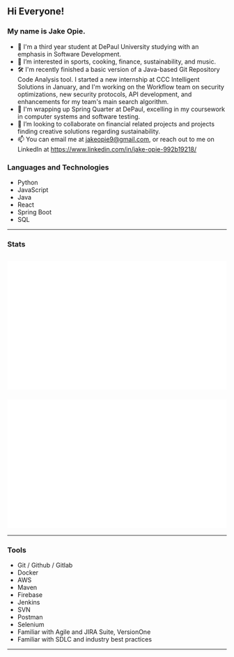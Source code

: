## Hi Everyone!
### My name is **Jake Opie**. 


- 👋 I'm a third year student at DePaul University studying with an emphasis in Software Development.
- 👀 I’m interested in sports, cooking, finance, sustainability, and music.
- 🛠️ I'm recently finished a basic version of a Java-based Git Repository Code Analysis tool. I started a new internship at CCC Intelligent Solutions in January, and I'm working on the Workflow team on security optimizations, new security protocols, API development, and enhancements for my team's main search algorithm.
- :closed_book: I'm wrapping up Spring Quarter at DePaul, excelling in my coursework in computer systems and software testing.
- 💞️ I’m looking to collaborate on financial related projects and projects finding creative solutions regarding sustainability.
- 📫 You can email me at jakeopie9@gmail.com, or reach out to me on LinkedIn at https://www.linkedin.com/in/jake-opie-992b19218/

### Languages and Technologies
- Python
- JavaScript
- Java
- React
- Spring Boot
- SQL

---
### Stats
![](https://github.com/jopieji/github-stats/blob/master/generated/overview.svg)
---
![](https://github.com/jopieji/github-stats/blob/master/generated/languages.svg)

---
### Tools
- Git / Github / Gitlab
- Docker
- AWS
- Maven
- Firebase
- Jenkins
- SVN
- Postman
- Selenium
- Familiar with Agile and JIRA Suite, VersionOne
- Familiar with SDLC and industry best practices
---
<!---
jopieji/jopieji is a ✨ special ✨ repository because its `README.md` (this file) appears on your GitHub profile.
You can click the Preview link to take a look at your changes.
--->


